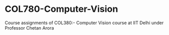 # COL780-Computer-Vision
Course assignments of COL380:- Computer Vision course at IIT Delhi under Professor Chetan Arora
